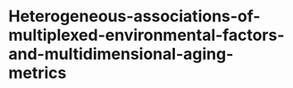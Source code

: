 # Heterogeneous-associations-of-multiplexed-environmental-factors-and-multidimensional-aging-metrics